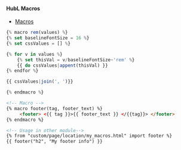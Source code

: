 #### HubL Macros
- [Macros](https://developers.hubspot.com/docs/cms/hubl/variables-macros-syntax)


```js
{% macro rem(values) %}
{% set baselineFontSize = 16 %}
{% set cssValues = [] %}

{% for v in values %}
    {% set thisVal = v/baselineFontSize~'rem' %}
    {{ do cssValues|appent(thisVal) }}
{% endfor %}

{{ cssValues|join(', ')}}

{% endmacro %}
```


```html
<!-- Macro -->
{% macro footer(tag, footer_text) %}
     <footer> <{{ tag }}>{{ footer_text }} </{{tag}}> </footer>
{% endmacro %}

<!-- Usage in other module-->
{% from "custom/page/location/my_macros.html" import footer %}
{{ footer("h2", "My footer info") }}
```    
